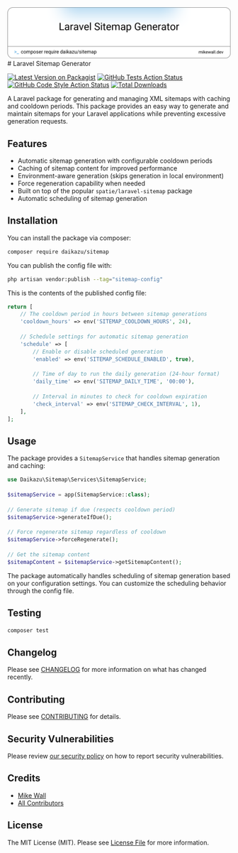 <a href="https://mikewall.dev/">
<picture>
  <source media="(prefers-color-scheme: dark)" srcset="art/header-dark.png">
  <img alt="Logo for daikazu/sitemap" src="art/header-light.png">
</picture>
</a>
# Laravel Sitemap Generator

[![Latest Version on Packagist](https://img.shields.io/packagist/v/daikazu/sitemap.svg?style=flat-square)](https://packagist.org/packages/daikazu/sitemap)
[![GitHub Tests Action Status](https://img.shields.io/github/actions/workflow/status/daikazu/sitemap/run-tests.yml?branch=main&label=tests&style=flat-square)](https://github.com/daikazu/sitemap/actions?query=workflow%3Arun-tests+branch%3Amain)
[![GitHub Code Style Action Status](https://img.shields.io/github/actions/workflow/status/daikazu/sitemap/fix-php-code-style-issues.yml?branch=main&label=code%20style&style=flat-square)](https://github.com/daikazu/sitemap/actions?query=workflow%3A"Fix+PHP+code+style+issues"+branch%3Amain)
[![Total Downloads](https://img.shields.io/packagist/dt/daikazu/sitemap.svg?style=flat-square)](https://packagist.org/packages/daikazu/sitemap)

A Laravel package for generating and managing XML sitemaps with caching and cooldown periods. This package provides an easy way to generate and maintain sitemaps for your Laravel applications while preventing excessive generation requests.

## Features

- Automatic sitemap generation with configurable cooldown periods
- Caching of sitemap content for improved performance
- Environment-aware generation (skips generation in local environment)
- Force regeneration capability when needed
- Built on top of the popular `spatie/laravel-sitemap` package
- Automatic scheduling of sitemap generation

## Installation

You can install the package via composer:

```bash
composer require daikazu/sitemap
```

You can publish the config file with:

```bash
php artisan vendor:publish --tag="sitemap-config"
```

This is the contents of the published config file:

```php
return [
    // The cooldown period in hours between sitemap generations
    'cooldown_hours' => env('SITEMAP_COOLDOWN_HOURS', 24),

    // Schedule settings for automatic sitemap generation
    'schedule' => [
        // Enable or disable scheduled generation
        'enabled' => env('SITEMAP_SCHEDULE_ENABLED', true),

        // Time of day to run the daily generation (24-hour format)
        'daily_time' => env('SITEMAP_DAILY_TIME', '00:00'),

        // Interval in minutes to check for cooldown expiration
        'check_interval' => env('SITEMAP_CHECK_INTERVAL', 1),
    ],
];
```

## Usage

The package provides a `SitemapService` that handles sitemap generation and caching:

```php
use Daikazu\Sitemap\Services\SitemapService;

$sitemapService = app(SitemapService::class);

// Generate sitemap if due (respects cooldown period)
$sitemapService->generateIfDue();

// Force regenerate sitemap regardless of cooldown
$sitemapService->forceRegenerate();

// Get the sitemap content
$sitemapContent = $sitemapService->getSitemapContent();
```

The package automatically handles scheduling of sitemap generation based on your configuration settings. You can customize the scheduling behavior through the config file.

## Testing

```bash
composer test
```

## Changelog

Please see [CHANGELOG](CHANGELOG.md) for more information on what has changed recently.

## Contributing

Please see [CONTRIBUTING](CONTRIBUTING.md) for details.

## Security Vulnerabilities

Please review [our security policy](../../security/policy) on how to report security vulnerabilities.

## Credits

- [Mike Wall](https://github.com/daikazu)
- [All Contributors](../../contributors)

## License

The MIT License (MIT). Please see [License File](LICENSE.md) for more information.
